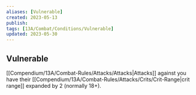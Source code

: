 ```yaml
---
aliases: [Vulnerable]
created: 2023-05-13
publish: 
tags: [13A/Combat/Conditions/Vulnerable]
updated: 2023-05-30
---
```


## Vulnerable

[[Compendium/13A/Combat-Rules/Attacks/Attacks|Attacks]] against you have their [[Compendium/13A/Combat-Rules/Attacks/Crits/Crit-Range|crit range]] expanded by 2 (normally 18+).